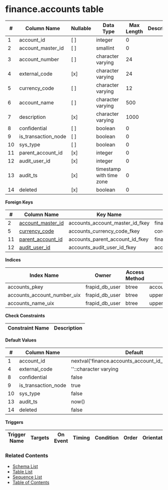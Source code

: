 # finance.accounts table



| # | Column Name | Nullable | Data Type | Max Length | Description |
| --- | --- | --- | --- | --- | --- |
| 1 | account_id | [ ] | integer | 0 |  |
| 2 | account_master_id | [ ] | smallint | 0 |  |
| 3 | account_number | [ ] | character varying | 24 |  |
| 4 | external_code | [x] | character varying | 24 |  |
| 5 | currency_code | [ ] | character varying | 12 |  |
| 6 | account_name | [ ] | character varying | 500 |  |
| 7 | description | [x] | character varying | 1000 |  |
| 8 | confidential | [ ] | boolean | 0 |  |
| 9 | is_transaction_node | [ ] | boolean | 0 |  |
| 10 | sys_type | [ ] | boolean | 0 |  |
| 11 | parent_account_id | [x] | integer | 0 |  |
| 12 | audit_user_id | [x] | integer | 0 |  |
| 13 | audit_ts | [x] | timestamp with time zone | 0 |  |
| 14 | deleted | [x] | boolean | 0 |  |



**Foreign Keys**

| # | Column Name | Key Name | References |
| --- | --- | --- | --- |
| 2 | [account_master_id](../finance/account_masters.md) | accounts_account_master_id_fkey | finance.account_masters.account_master_id |
| 5 | [currency_code](../core/currencies.md) | accounts_currency_code_fkey | core.currencies.currency_code |
| 11 | [parent_account_id](../finance/accounts.md) | accounts_parent_account_id_fkey | finance.accounts.account_id |
| 12 | [audit_user_id](../account/users.md) | accounts_audit_user_id_fkey | account.users.user_id |



**Indices**

| Index Name | Owner | Access Method | Definition | Description |
| --- | --- | --- | --- | --- |
| accounts_pkey | frapid_db_user | btree | account_id |  |
| accounts_account_number_uix | frapid_db_user | btree | upper(account_number::text) |  |
| accounts_name_uix | frapid_db_user | btree | upper(account_name::text) |  |



**Check Constraints**

| Constraint Name | Description |
| --- | --- |



**Default Values**

| # | Column Name | Default |
| --- | --- | --- |
| 1 | account_id | nextval('finance.accounts_account_id_seq'::regclass) |
| 4 | external_code | ''::character varying |
| 8 | confidential | false |
| 9 | is_transaction_node | true |
| 10 | sys_type | false |
| 13 | audit_ts | now() |
| 14 | deleted | false |


**Triggers**

| Trigger Name | Targets | On Event | Timing | Condition | Order | Orientation | Description |
| --- | --- | --- | --- | --- | --- | --- | --- |


### Related Contents
* [Schema List](../../schemas.md)
* [Table List](../../tables.md)
* [Sequence List](../../sequences.md)
* [Table of Contents](../../README.md)
